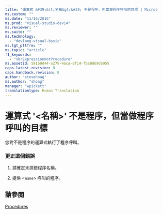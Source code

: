```yaml
---
title: "運算式 &#39;&lt;名稱&gt;&#39; 不是程序，但當做程序呼叫的目標 | Microsoft Docs"
ms.custom: ""
ms.date: "11/16/2016"
ms.prod: "visual-studio-dev14"
ms.reviewer: ""
ms.suite: ""
ms.technology: 
  - "devlang-visual-basic"
ms.tgt_pltfrm: ""
ms.topic: "article"
f1_keywords: 
  - "vbrExpressionNotProcedure"
ms.assetid: 59169d44-a279-4aca-8f14-fba8d69d8959
caps.latest.revision: 8
caps.handback.revision: 8
author: "stevehoag"
ms.author: "shoag"
manager: "wpickett"
translationtype: Human Translation
---
```

# 運算式 &#39;&lt;名稱&gt;&#39; 不是程序，但當做程序呼叫的目標
您對不是程序的運算式執行了程序呼叫。  
  
### 更正這個錯誤  
  
1.  請確定未拼錯程序名稱。  
  
2.  提供 \<`name`\> 呼叫的程序。  
  
## 請參閱  
 [Procedures](../../visual-basic/programming-guide/language-features/procedures/index.md)